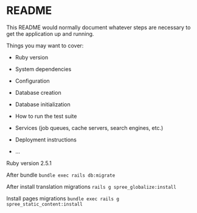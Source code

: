 # README

This README would normally document whatever steps are necessary to get the
application up and running.

Things you may want to cover:

* Ruby version

* System dependencies

* Configuration

* Database creation

* Database initialization

* How to run the test suite

* Services (job queues, cache servers, search engines, etc.)

* Deployment instructions

* ...


Ruby version 2.5.1

After bundle
`bundle exec rails db:migrate`

After install translation migrations `rails g spree_globalize:install`

Install pages migrations `bundle exec rails g spree_static_content:install`

